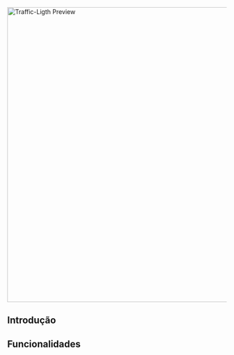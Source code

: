 <img src="https://lucas-viesan.github.io/traffic-ligth/" alt="Traffic-Ligth Preview" height="678" width="1345" >

## Introdução

## Funcionalidades

##
